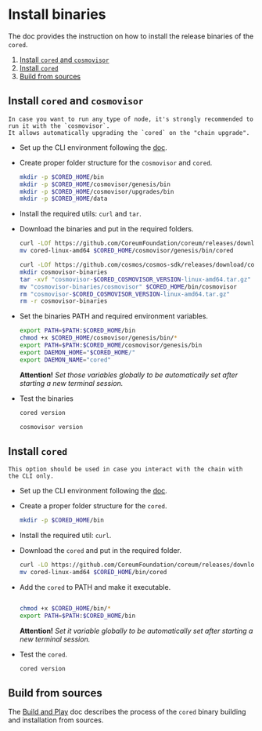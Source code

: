 # Install binaries

The doc provides the instruction on how to install the release binaries of the `cored`.

1. [Install `cored` and `cosmovisor`](#install-cored-and-cosmovisor)
2. [Install `cored`](#install-cored)
3. [Build from sources](#build-from-sources)

## Install `cored` and `cosmovisor`

    In case you want to run any type of node, it's strongly recommended to run it with the `cosmovisor`.
    It allows automatically upgrading the `cored` on the "chain upgrade".

* Set up the CLI environment following the [doc](cli-env.md).

* Create proper folder structure for the `cosmovisor` and `cored`.

    ```bash
    mkdir -p $CORED_HOME/bin
    mkdir -p $CORED_HOME/cosmovisor/genesis/bin
    mkdir -p $CORED_HOME/cosmovisor/upgrades/bin
    mkdir -p $CORED_HOME/data
    ```

* Install the required utils: `curl` and `tar`.

* Download the binaries and put in the required folders.

    ```bash
    curl -LOf https://github.com/CoreumFoundation/coreum/releases/download/$CORED_VERSION/cored-linux-amd64
    mv cored-linux-amd64 $CORED_HOME/cosmovisor/genesis/bin/cored
    
    curl -LOf https://github.com/cosmos/cosmos-sdk/releases/download/cosmovisor%2F$CORED_COSMOVISOR_VERSION/cosmovisor-$CORED_COSMOVISOR_VERSION-linux-amd64.tar.gz
    mkdir cosmovisor-binaries
    tar -xvf "cosmovisor-$CORED_COSMOVISOR_VERSION-linux-amd64.tar.gz" -C cosmovisor-binaries
    mv "cosmovisor-binaries/cosmovisor" $CORED_HOME/bin/cosmovisor
    rm "cosmovisor-$CORED_COSMOVISOR_VERSION-linux-amd64.tar.gz"
    rm -r cosmovisor-binaries
    ```

* Set the binaries PATH and required environment variables.

    ```bash
    export PATH=$PATH:$CORED_HOME/bin
    chmod +x $CORED_HOME/cosmovisor/genesis/bin/*
    export PATH=$PATH:$CORED_HOME/cosmovisor/genesis/bin
    export DAEMON_HOME="$CORED_HOME/"
    export DAEMON_NAME="cored"
    ```
  
  **Attention!** *Set those variables globally to be automatically set after starting a new terminal session.*

* Test the binaries

    ```bash
    cored version
    ```

    ```bash
    cosmovisor version
    ```

## Install `cored`

    This option should be used in case you interact with the chain with the CLI only.

* Set up the CLI environment following the [doc](cli-env.md).

* Create a proper folder structure for the `cored`.

    ```bash
    mkdir -p $CORED_HOME/bin
    ```

* Install the required util: `curl`.

* Download the `cored` and put in the required folder.

    ```bash
    curl -LO https://github.com/CoreumFoundation/coreum/releases/download/$CORED_VERSION/cored-linux-amd64
    mv cored-linux-amd64 $CORED_HOME/bin/cored
    ```

* Add the `cored` to PATH and make it executable.

    ```bash
  
    chmod +x $CORED_HOME/bin/*
    export PATH=$PATH:$CORED_HOME/bin
    ```

  **Attention!** *Set it variable globally to be automatically set after starting a new terminal session.*

* Test the `cored`.

    ```bash
    cored version
    ```

## Build from sources

The [Build and Play](https://github.com/CoreumFoundation/coreum/blob/master/README.md#build-and-play) doc describes the
process of the `cored` binary building and installation from sources.

